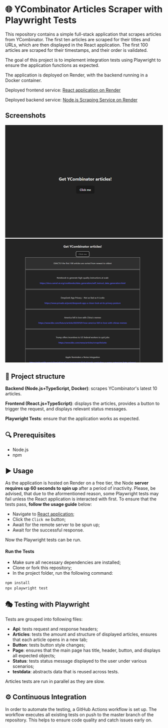 # 🌐 YCombinator Articles Scraper with Playwright Tests

This repository contains a simple full-stack application that scrapes articles from YCombinator.
The first ten articles are scraped for their titles and URLs, which are then displayed in the React application. The first 100 articles are scraped for their timestamps, and their order is validated.

The goal of this project is to implement integration tests using Playwright to ensure the application functions as expected.

The application is deployed on Render, with the backend running in a Docker container.

Deployed frontend service: [React application on Render](https://playwright-ui.onrender.com)

Deployed backend service: [Node.js Scraping Service on Render](https://playwright-app.onrender.com)

## Screenshots

<p align="center">
<img  width="600" src="https://github.com/kweeuhree/playwright-node/blob/master/screencapture/landing.png?raw=true" alt="Landing page" />
<img  width="600" src="https://github.com/kweeuhree/playwright-node/blob/master/screencapture/success.png?raw=true" alt="Successful response result" />
</p>

## 🧱 Project structure

**Backend (Node.js+TypeScript, Docker)**: scrapes YCombinator's latest 10 articles.

**Frontend (React.js+TypeScript)**: displays the articles, provides a button to trigger the request, and displays relevant status messages.

**Playwright Tests**: ensure that the application works as expected.

## 🔍 Prerequisites

- Node.js
- npm

## ▶️ Usage

As the application is hosted on Render on a free tier, the Node **server requires up 60 seconds to spin up** after a period of inactivity.
Please, be advised, that due to the aformentioned reason, some Playwright tests may fail unless the React application is interacted with first.
To ensure that the tests pass, **follow the usage guide** below:

- Navigate to [React application](https://playwright-ui.onrender.com/);
- Click the `Click me` button;
- Await for the remote server to be spun up;
- Await for the successful response.

Now the Playwright tests can be run.

#### Run the Tests

- Make sure all necessary dependencies are installed;
- Clone or fork this repository;
- In the project folder, run the following command:

```bash
npm install
npx playwright test
```

## 🎭 Testing with Playwright

Tests are grouped into following files:

- **Api**: tests request and response headers;
- **Articles**: tests the amount and structure of displayed articles, ensures that each article opens in a new tab;
- **Button**: tests button style changes;
- **Page**: ensures that the main page has title, header, button, and displays all expected objects;
- **Status**: tests status message displayed to the user under various scenarios;
- **testdata**: abstracts data that is reused across tests.

Articles tests are run in parallel as they are slow.

## ⚙️ Continuous Integration

In order to automate the testing, a GitHub Actions workflow is set up. The workflow executes all existing tests on push to the master branch of the repository. This helps to ensure code quality and catch issues early on.

